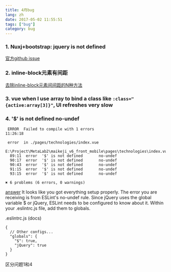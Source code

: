 ```yaml
---
title: 4月bug
lang: zh
date: 2017-05-02 11:55:51
tags: ["bug"]
category: bug
---
```



### 1. Nuxj+bootstrap: jquery is not defined

[官方github issue](https://github.com/nuxt/nuxt.js/issues/178)

### 2. inline-block元素有间距

[去除inline-block元素间间距的N种方法](http://www.zhangxinxu.com/wordpress/2012/04/inline-block-space-remove-%E5%8E%BB%E9%99%A4%E9%97%B4%E8%B7%9D/)

### 3. vue when I use array to bind a class like `:class="{active:array[3]}"`, UI refreshes very slow

### 4. '$' is not defined no-undef

```
 ERROR  Failed to compile with 1 errors                         11:26:18

 error  in ./pages/technologies/index.vue

E:\Project\MetaLab2\maikeji_v6_front_mobile\pages\technologies\index.vue
  89:11  error  '$' is not defined       no-undef
  90:17  error  '$' is not defined       no-undef
  90:43  error  '$' is not defined       no-undef
  91:15  error  '$' is not defined       no-undef
  93:15  error  '$' is not defined       no-undef

✖ 6 problems (6 errors, 0 warnings)
```

[answer](https://github.com/SimulatedGREG/electron-vue/issues/36)
It looks like you got everything setup properly. The error you are receiving is from ESLint's no-undef rule. Since jQuery uses the global variable $ or jQuery, ESLint needs to be configured to know about it. Within your .eslintrc.js file, add them to globals.

.eslintrc.js (docs)

```
{
  // Other configs...
  "globals": {
    "$": true,
    "jQuery": true
  }
}
```

区分问题1和4

